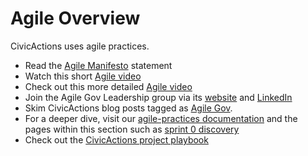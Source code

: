 # Agile Overview

CivicActions uses agile practices.

*   Read the [Agile Manifesto](http://agilemanifesto.org/) statement
*   Watch this short [Agile video](https://youtu.be/AsFMHnSfI2I)
*   Check out this more detailed [Agile video](https://youtu.be/Z9QbYZh1YXY)
*   Join the Agile Gov Leadership group via its [website](http://www.agilegovleaders.org/) and [LinkedIn](https://www.linkedin.com/grp/home?gid=6642487)
*   Skim CivicActions blog posts tagged as [Agile Gov](https://medium.com/civicactions/tagged/agile-government).
*   For a deeper dive, visit our [agile-practices documentation](../04-how-we-work/agile-practices/README.md) and the pages within this section such as [sprint 0 discovery](../04-how-we-work/agile-practices/sprint-0-discovery.md)
*   Check out the [CivicActions project playbook](https://trello.com/b/qyI4wa18/template-civicactions-project-playbook)
